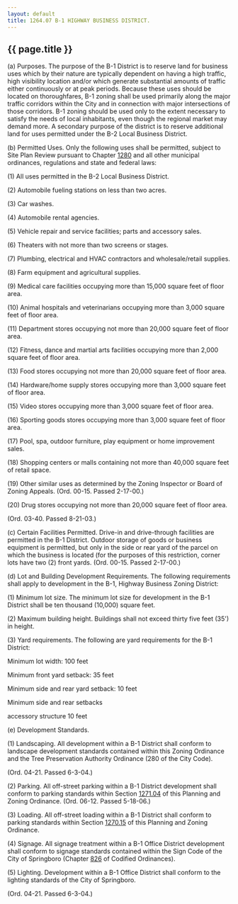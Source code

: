 ```yaml
---
layout: default 
title: 1264.07 B-1 HIGHWAY BUSINESS DISTRICT.
---
```


{{ page.title }}
----------------

​(a) Purposes. The purpose of the B-1 District is to reserve land for
business uses which by their nature are typically dependent on having a
high traffic, high visibility location and/or which generate substantial
amounts of traffic either continuously or at peak periods. Because these
uses should be located on thoroughfares, B-1 zoning shall be used
primarily along the major traffic corridors within the City and in
connection with major intersections of those corridors. B-1 zoning
should be used only to the extent necessary to satisfy the needs of
local inhabitants, even though the regional market may demand more. A
secondary purpose of the district is to reserve additional land for uses
permitted under the B-2 Local Business District.

​(b) Permitted Uses. Only the following uses shall be permitted, subject
to Site Plan Review pursuant to Chapter [1280](54f1829c.html) and all
other municipal ordinances, regulations and state and federal laws:

​(1) All uses permitted in the B-2 Local Business District.

​(2) Automobile fueling stations on less than two acres.

​(3) Car washes.

​(4) Automobile rental agencies.

​(5) Vehicle repair and service facilities; parts and accessory sales.

​(6) Theaters with not more than two screens or stages.

​(7) Plumbing, electrical and HVAC contractors and wholesale/retail
supplies.

​(8) Farm equipment and agricultural supplies.

​(9) Medical care facilities occupying more than 15,000 square feet of
floor area.

​(10) Animal hospitals and veterinarians occupying more than 3,000
square feet of floor area.

​(11) Department stores occupying not more than 20,000 square feet of
floor area.

​(12) Fitness, dance and martial arts facilities occupying more than
2,000 square feet of floor area.

​(13) Food stores occupying not more than 20,000 square feet of floor
area.

​(14) Hardware/home supply stores occupying more than 3,000 square feet
of floor area.

​(15) Video stores occupying more than 3,000 square feet of floor area.

​(16) Sporting goods stores occupying more than 3,000 square feet of
floor area.

​(17) Pool, spa, outdoor furniture, play equipment or home improvement
sales.

​(18) Shopping centers or malls containing not more than 40,000 square
feet of retail space.

​(19) Other similar uses as determined by the Zoning Inspector or Board
of Zoning Appeals. (Ord. 00-15. Passed 2-17-00.)

​(20) Drug stores occupying not more than 20,000 square feet of floor
area.

(Ord. 03-40. Passed 8-21-03.)

​(c) Certain Facilities Permitted. Drive-in and drive-through facilities
are permitted in the B-1 District. Outdoor storage of goods or business
equipment is permitted, but only in the side or rear yard of the parcel
on which the business is located (for the purposes of this restriction,
corner lots have two (2) front yards. (Ord. 00-15. Passed 2-17-00.)

​(d) Lot and Building Development Requirements. The following
requirements shall apply to development in the B-1, Highway Business
Zoning District:

​(1) Minimum lot size. The minimum lot size for development in the B-1
District shall be ten thousand (10,000) square feet.

​(2) Maximum building height. Buildings shall not exceed thirty five
feet (35') in height.

​(3) Yard requirements. The following are yard requirements for the B-1
District:

Minimum lot width: 100 feet

Minimum front yard setback: 35 feet

Minimum side and rear yard setback: 10 feet

Minimum side and rear setbacks

accessory structure 10 feet

​(e) Development Standards.

​(1) Landscaping. All development within a B-1 District shall conform to
landscape development standards contained within this Zoning Ordinance
and the Tree Preservation Authority Ordinance (280 of the City Code).

(Ord. 04-21. Passed 6-3-04.)

​(2) Parking. All off-street parking within a B-1 District development
shall conform to parking standards within Section
[1271.04](52a9c549.html) of this Planning and Zoning Ordinance. (Ord.
06-12. Passed 5-18-06.)

​(3) Loading. All off-street loading within a B-1 District shall conform
to parking standards within Section [1270.15](5104e454.html) of this
Planning and Zoning Ordinance.

​(4) Signage. All signage treatment within a B-1 Office District
development shall conform to signage standards contained within the Sign
Code of the City of Springboro (Chapter [826](39f755a4.html) of Codified
Ordinances).

​(5) Lighting. Development within a B-1 Office District shall conform to
the lighting standards of the City of Springboro.

(Ord. 04-21. Passed 6-3-04.)
